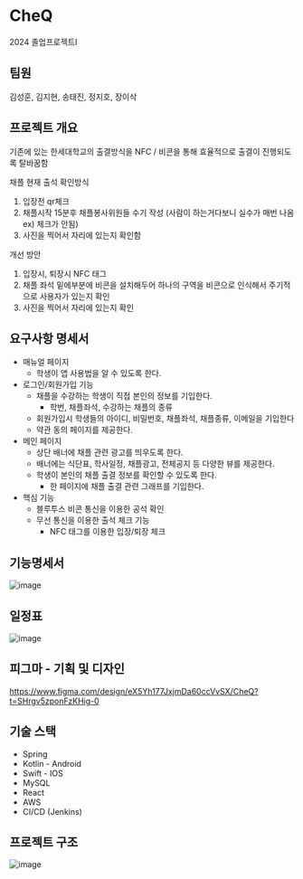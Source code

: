 # CheQ
2024 졸업프로젝트I

## 팀원
김성훈, 김지현, 송태진, 정지호, 장이삭

## 프로젝트 개요
기존에 있는 한세대학교의 출결방식을 NFC / 비콘을 통해 효율적으로 출결이 진행되도록 탈바꿈함

채플 현재 출석 확인방식

1. 입장전 qr체크
2. 채플시작 15분후 채플봉사위원들 수기 작성 (사람이 하는거다보니 실수가 매번 나옴 ex) 체크가 안됨)
3. 사진을 찍어서 자리에 있는지 확인함

개선 방안

1. 입장시, 퇴장시 NFC 태그
2. 채플 좌석 밑에부분에 비콘을 설치해두어 하나의 구역을 비콘으로 인식해서 주기적으로 사용자가 있는지 확인
3. 사진을 찍어서 자리에 있는지 확인

## **요구사항 명세서**

- 매뉴얼 페이지
    - 학생이 앱 사용법을 알 수 있도록 한다.
- 로그인/회원가입 기능
    - 채플을 수강하는 학생이 직접 본인의 정보를 기입한다.
        - 학번, 채플좌석, 수강하는 채플의 종류
    - 회원가입시 학생들의 아이디, 비밀번호, 채플좌석, 채플종류, 이메일을 기입한다
    - 약관 동의 페이지를 제공한다.
- 메인 페이지
    - 상단 배너에 채플 관련 광고를 띄우도록 한다.
    - 배너에는 식단표, 학사일정, 채플광고, 전체공지 등 다양한 뷰를 제공한다.
    - 학생이 본인의 채플 출결 정보를 확인할 수 있도록 한다.
        - 한 페이지에 채플 출결 관련 그래프를 기입한다.
- 핵심 기능
    - 블루투스 비콘 통신을 이용한 공석 확인
    - 무선 통신을 이용한 출석 체크 기능
        - NFC 태그를 이용한 입장/퇴장 체크
     
## 기능명세서
![image](https://github.com/potato-club/CheQ/assets/97444407/b1bab46b-2e4d-4f47-a130-066eaa020c5f)


## 일정표
![image](https://github.com/potato-club/CheQ/assets/97444407/b827aec2-24eb-41d8-aa9f-deecf4bf25c6)


## 피그마 - 기획 및 디자인
https://www.figma.com/design/eX5Yh177JxjmDa60ccVvSX/CheQ?t=SHrgv5zponFzKHig-0

## 기술 스택
- Spring 
- Kotlin - Android
- Swift - IOS
- MySQL
- React
- AWS
- CI/CD (Jenkins)

## 프로젝트 구조
![image](https://github.com/potato-club/CheQ/assets/97444407/03eeb5ae-7b21-40af-b6cb-dd8f604f0349)





